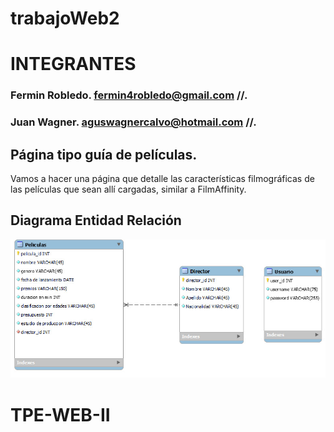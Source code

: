 # trabajoWeb2
# INTEGRANTES

### Fermin Robledo. fermin4robledo@gmail.com //.
### Juan Wagner. aguswagnercalvo@hotmail.com //.

## Página tipo guía de películas.
Vamos a hacer una página que detalle las características filmográficas de las películas que sean allí cargadas, similar a FilmAffinity.

## Diagrama Entidad Relación

![Diagrama Entidad Relacion](https://raw.githubusercontent.com/JS-Wagner/trabajoWeb2/main/DER2.jpg)


# TPE-WEB-II
